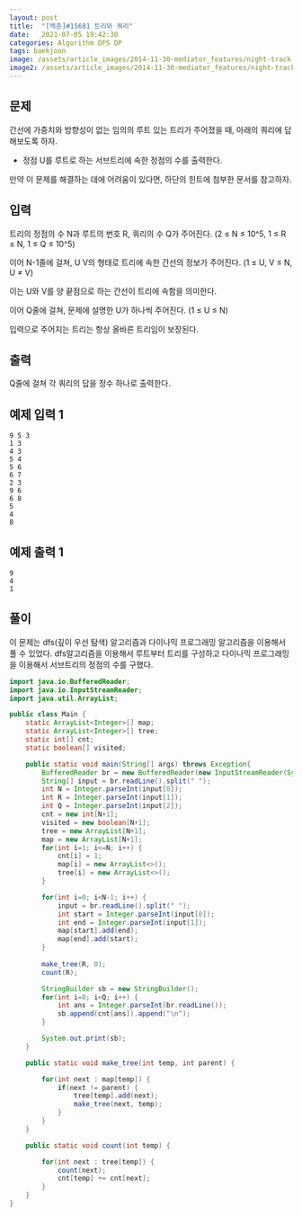 ```yaml
---
layout: post
title:  "[백준]#15681 트리와 쿼리"
date:   2021-07-05 19:42:30
categories: Algorithm DFS DP
tags: baekjoon
image: /assets/article_images/2014-11-30-mediator_features/night-track.JPG
image2: /assets/article_images/2014-11-30-mediator_features/night-track-mobile.JPG
---
```


문제
--------------------

간선에 가중치와 방향성이 없는 임의의 루트 있는 트리가 주어졌을 때, 아래의 쿼리에 답해보도록 하자.

- 정점 U를 루트로 하는 서브트리에 속한 정점의 수를 출력한다.

만약 이 문제를 해결하는 데에 어려움이 있다면, 하단의 힌트에 첨부한 문서를 참고하자.

입력
---------------------------

트리의 정점의 수 N과 루트의 번호 R, 쿼리의 수 Q가 주어진다. (2 ≤ N ≤ 10^5, 1 ≤ R ≤ N, 1 ≤ Q ≤ 10^5)

이어 N-1줄에 걸쳐, U V의 형태로 트리에 속한 간선의 정보가 주어진다. (1 ≤ U, V ≤ N, U ≠ V)

이는 U와 V를 양 끝점으로 하는 간선이 트리에 속함을 의미한다.

이어 Q줄에 걸쳐, 문제에 설명한 U가 하나씩 주어진다. (1 ≤ U ≤ N)

입력으로 주어지는 트리는 항상 올바른 트리임이 보장된다.

출력
----------------

Q줄에 걸쳐 각 쿼리의 답을 정수 하나로 출력한다.

예제 입력 1 
----------------------

```
9 5 3
1 3
4 3
5 4
5 6
6 7
2 3
9 6
6 8
5
4
8
```

예제 출력 1 
------------------------

```
9
4
1
```

풀이
--------------------------

이 문제는 dfs(깊이 우선 탐색) 알고리즘과 다이나믹 프로그래밍 알고리즘을 이용해서 풀 수 있었다. dfs알고리즘을 이용해서 루트부터 트리를 구성하고 다이나믹 프로그래밍을 이용해서 서브트리의 정점의 수를 구했다.

```java
import java.io.BufferedReader;
import java.io.InputStreamReader;
import java.util.ArrayList;

public class Main {
    static ArrayList<Integer>[] map;
    static ArrayList<Integer>[] tree;
    static int[] cnt;
    static boolean[] visited;

    public static void main(String[] args) throws Exception{
        BufferedReader br = new BufferedReader(new InputStreamReader(System.in));
        String[] input = br.readLine().split(" ");
        int N = Integer.parseInt(input[0]);
        int R = Integer.parseInt(input[1]);
        int Q = Integer.parseInt(input[2]);
        cnt = new int[N+1];
        visited = new boolean[N+1];
        tree = new ArrayList[N+1];
        map = new ArrayList[N+1];
        for(int i=1; i<=N; i++) {
            cnt[i] = 1;
            map[i] = new ArrayList<>();
            tree[i] = new ArrayList<>();
        }

        for(int i=0; i<N-1; i++) {
            input = br.readLine().split(" ");
            int start = Integer.parseInt(input[0]);
            int end = Integer.parseInt(input[1]);
            map[start].add(end);
            map[end].add(start);
        }
        
        make_tree(R, 0);
        count(R);

        StringBuilder sb = new StringBuilder();
        for(int i=0; i<Q; i++) {
            int ans = Integer.parseInt(br.readLine());
            sb.append(cnt[ans]).append("\n");
        }

        System.out.print(sb);
    }

    public static void make_tree(int temp, int parent) {

        for(int next : map[temp]) {
            if(next != parent) {
                tree[temp].add(next);
                make_tree(next, temp);
            }
        }
    }

    public static void count(int temp) {

        for(int next : tree[temp]) {
            count(next);
            cnt[temp] += cnt[next];
        }
    }
}
```
